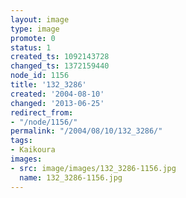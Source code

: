 ```yaml
---
layout: image
type: image
promote: 0
status: 1
created_ts: 1092143728
changed_ts: 1372159440
node_id: 1156
title: '132_3286'
created: '2004-08-10'
changed: '2013-06-25'
redirect_from:
- "/node/1156/"
permalink: "/2004/08/10/132_3286/"
tags:
- Kaikoura
images:
- src: image/images/132_3286-1156.jpg
  name: 132_3286-1156.jpg
---
```


